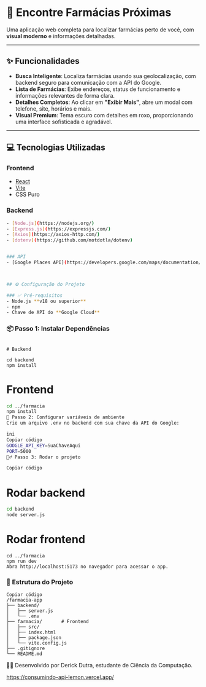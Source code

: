 # 🏥 Encontre Farmácias Próximas

Uma aplicação web completa para localizar farmácias perto de você, com **visual moderno** e informações detalhadas.


---

## ✨ Funcionalidades

- **Busca Inteligente**: Localiza farmácias usando sua geolocalização, com backend seguro para comunicação com a API do Google.  
- **Lista de Farmácias**: Exibe endereços, status de funcionamento e informações relevantes de forma clara.  
- **Detalhes Completos**: Ao clicar em **"Exibir Mais"**, abre um modal com telefone, site, horários e mais.  
- **Visual Premium**: Tema escuro com detalhes em roxo, proporcionando uma interface sofisticada e agradável.  

---

## 💻 Tecnologias Utilizadas

### Frontend

- [React](https://react.dev/)  
- [Vite](https://vitejs.dev/)  
- CSS Puro  

### Backend
```bash
- [Node.js](https://nodejs.org/)  
- [Express.js](https://expressjs.com/)  
- [Axios](https://axios-http.com/)  
- [dotenv](https://github.com/motdotla/dotenv)  


### API
- [Google Places API](https://developers.google.com/maps/documentation/places/web-service/overview)



## ⚙️ Configuração do Projeto

### ✅ Pré-requisitos
- Node.js **v18 ou superior**  
- npm  
- Chave de API do **Google Cloud**  


```

### 📦 Passo 1: Instalar Dependências

```

# Backend

cd backend
npm install
```

# Frontend
```bash
cd ../farmacia
npm install
🚀 Passo 2: Configurar variáveis de ambiente
Crie um arquivo .env no backend com sua chave da API do Google:

ini
Copiar código
GOOGLE_API_KEY=SuaChaveAqui
PORT=5000
🏃‍♂️ Passo 3: Rodar o projeto

Copiar código
```
# Rodar backend
```bash
cd backend
node server.js
```
# Rodar frontend
```
cd ../farmacia
npm run dev
Abra http://localhost:5173 no navegador para acessar o app.
```
### 📁 Estrutura do Projeto
```
Copiar código
/farmacia-app
├── backend/
│   ├── server.js
│   └── .env
├── farmacia/       # Frontend
│   ├── src/
│   ├── index.html
│   ├── package.json
│   └── vite.config.js
├── .gitignore
└── README.md
```
👨‍💻 Desenvolvido por Derick Dutra, estudante de Ciência da Computação.

https://consumindo-api-lemon.vercel.app/
